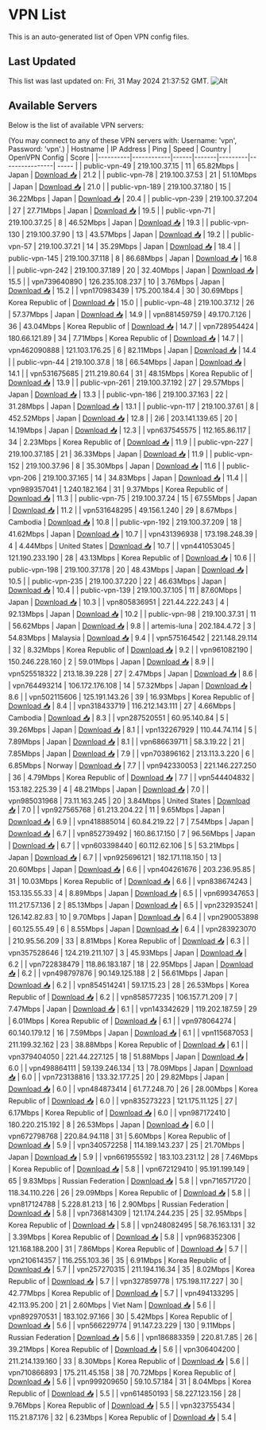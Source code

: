 # VPN List

This is an auto-generated list of Open VPN config files.

## Last Updated

This list was last updated on: Fri, 31 May 2024 21:37:52 GMT.
![Alt](https://repobeats.axiom.co/api/embed/186b98318ef1479477931607c1ad7d823f12451f.svg "Repobeats analytics image")

## Available Servers

Below is the list of available VPN servers:

(You may connect to any of these VPN servers with: Username: 'vpn', Password: 'vpn'.)
| Hostname | IP Address | Ping | Speed | Country | OpenVPN Config | Score |
|----------|------------|------|-------|---------|----------------| ----- |
| public-vpn-49 | 219.100.37.15 | 11 | 65.82Mbps | Japan | [Download 📥](./configs/server_0_JP.ovpn) | 21.2 |
| public-vpn-78 | 219.100.37.53 | 21 | 51.10Mbps | Japan | [Download 📥](./configs/server_1_JP.ovpn) | 21.0 |
| public-vpn-189 | 219.100.37.180 | 15 | 36.22Mbps | Japan | [Download 📥](./configs/server_2_JP.ovpn) | 20.4 |
| public-vpn-239 | 219.100.37.204 | 27 | 27.71Mbps | Japan | [Download 📥](./configs/server_3_JP.ovpn) | 19.5 |
| public-vpn-71 | 219.100.37.25 | 8 | 46.52Mbps | Japan | [Download 📥](./configs/server_4_JP.ovpn) | 19.3 |
| public-vpn-130 | 219.100.37.90 | 13 | 43.57Mbps | Japan | [Download 📥](./configs/server_5_JP.ovpn) | 19.2 |
| public-vpn-57 | 219.100.37.21 | 14 | 35.29Mbps | Japan | [Download 📥](./configs/server_6_JP.ovpn) | 18.4 |
| public-vpn-145 | 219.100.37.118 | 8 | 86.68Mbps | Japan | [Download 📥](./configs/server_7_JP.ovpn) | 16.8 |
| public-vpn-242 | 219.100.37.189 | 20 | 32.40Mbps | Japan | [Download 📥](./configs/server_8_JP.ovpn) | 15.5 |
| vpn739640890 | 126.235.108.237 | 10 | 3.76Mbps | Japan | [Download 📥](./configs/server_9_JP.ovpn) | 15.2 |
| vpn170983439 | 175.200.184.4 | 30 | 30.69Mbps | Korea Republic of | [Download 📥](./configs/server_10_KR.ovpn) | 15.0 |
| public-vpn-48 | 219.100.37.12 | 26 | 57.37Mbps | Japan | [Download 📥](./configs/server_11_JP.ovpn) | 14.9 |
| vpn881459759 | 49.170.7.126 | 36 | 43.04Mbps | Korea Republic of | [Download 📥](./configs/server_12_KR.ovpn) | 14.7 |
| vpn728954424 | 180.66.121.89 | 34 | 7.71Mbps | Korea Republic of | [Download 📥](./configs/server_13_KR.ovpn) | 14.7 |
| vpn462090888 | 121.103.176.25 | 6 | 82.11Mbps | Japan | [Download 📥](./configs/server_14_JP.ovpn) | 14.4 |
| public-vpn-44 | 219.100.37.8 | 18 | 66.54Mbps | Japan | [Download 📥](./configs/server_15_JP.ovpn) | 14.1 |
| vpn531675685 | 211.219.80.64 | 31 | 48.15Mbps | Korea Republic of | [Download 📥](./configs/server_16_KR.ovpn) | 13.9 |
| public-vpn-261 | 219.100.37.192 | 27 | 29.57Mbps | Japan | [Download 📥](./configs/server_17_JP.ovpn) | 13.3 |
| public-vpn-186 | 219.100.37.163 | 22 | 31.28Mbps | Japan | [Download 📥](./configs/server_18_JP.ovpn) | 13.1 |
| public-vpn-117 | 219.100.37.61 | 8 | 452.52Mbps | Japan | [Download 📥](./configs/server_19_JP.ovpn) | 12.8 |
| 2i6 | 203.141.139.65 | 20 | 14.19Mbps | Japan | [Download 📥](./configs/server_20_JP.ovpn) | 12.3 |
| vpn637545575 | 112.165.86.117 | 34 | 2.23Mbps | Korea Republic of | [Download 📥](./configs/server_21_KR.ovpn) | 11.9 |
| public-vpn-227 | 219.100.37.185 | 21 | 36.33Mbps | Japan | [Download 📥](./configs/server_22_JP.ovpn) | 11.9 |
| public-vpn-152 | 219.100.37.96 | 8 | 35.30Mbps | Japan | [Download 📥](./configs/server_23_JP.ovpn) | 11.6 |
| public-vpn-206 | 219.100.37.165 | 14 | 34.83Mbps | Japan | [Download 📥](./configs/server_24_JP.ovpn) | 11.4 |
| vpn989357041 | 1.240.182.164 | 31 | 9.37Mbps | Korea Republic of | [Download 📥](./configs/server_25_KR.ovpn) | 11.3 |
| public-vpn-75 | 219.100.37.24 | 15 | 67.55Mbps | Japan | [Download 📥](./configs/server_26_JP.ovpn) | 11.2 |
| vpn531648295 | 49.156.1.240 | 29 | 8.67Mbps | Cambodia | [Download 📥](./configs/server_27_KH.ovpn) | 10.8 |
| public-vpn-192 | 219.100.37.209 | 18 | 41.62Mbps | Japan | [Download 📥](./configs/server_28_JP.ovpn) | 10.7 |
| vpn431396938 | 173.198.248.39 | 4 | 4.44Mbps | United States | [Download 📥](./configs/server_29_US.ovpn) | 10.7 |
| vpn441053045 | 121.190.233.190 | 28 | 43.13Mbps | Korea Republic of | [Download 📥](./configs/server_30_KR.ovpn) | 10.6 |
| public-vpn-198 | 219.100.37.178 | 20 | 48.43Mbps | Japan | [Download 📥](./configs/server_31_JP.ovpn) | 10.5 |
| public-vpn-235 | 219.100.37.220 | 22 | 46.63Mbps | Japan | [Download 📥](./configs/server_32_JP.ovpn) | 10.4 |
| public-vpn-139 | 219.100.37.105 | 11 | 87.60Mbps | Japan | [Download 📥](./configs/server_33_JP.ovpn) | 10.3 |
| vpn805836951 | 221.44.222.243 | 4 | 92.13Mbps | Japan | [Download 📥](./configs/server_34_JP.ovpn) | 10.2 |
| public-vpn-98 | 219.100.37.31 | 11 | 56.62Mbps | Japan | [Download 📥](./configs/server_35_JP.ovpn) | 9.8 |
| artemis-luna | 202.184.4.72 | 3 | 54.83Mbps | Malaysia | [Download 📥](./configs/server_36_MY.ovpn) | 9.4 |
| vpn575164542 | 221.148.29.114 | 32 | 8.32Mbps | Korea Republic of | [Download 📥](./configs/server_37_KR.ovpn) | 9.2 |
| vpn961082190 | 150.246.228.160 | 2 | 59.01Mbps | Japan | [Download 📥](./configs/server_38_JP.ovpn) | 8.9 |
| vpn525518322 | 213.18.39.228 | 27 | 2.47Mbps | Japan | [Download 📥](./configs/server_39_JP.ovpn) | 8.6 |
| vpn764493214 | 106.172.176.108 | 14 | 57.32Mbps | Japan | [Download 📥](./configs/server_40_JP.ovpn) | 8.6 |
| vpn502115606 | 125.191.143.26 | 39 | 16.93Mbps | Korea Republic of | [Download 📥](./configs/server_41_KR.ovpn) | 8.4 |
| vpn318433719 | 116.212.143.111 | 27 | 4.66Mbps | Cambodia | [Download 📥](./configs/server_42_KH.ovpn) | 8.3 |
| vpn287520551 | 60.95.140.84 | 5 | 39.26Mbps | Japan | [Download 📥](./configs/server_43_JP.ovpn) | 8.1 |
| vpn132267929 | 110.44.74.114 | 5 | 7.89Mbps | Japan | [Download 📥](./configs/server_44_JP.ovpn) | 8.1 |
| vpn686639711 | 58.3.19.22 | 21 | 7.85Mbps | Japan | [Download 📥](./configs/server_45_JP.ovpn) | 7.9 |
| vpn703896162 | 213.113.3.220 | 6 | 6.85Mbps | Norway | [Download 📥](./configs/server_46_NO.ovpn) | 7.7 |
| vpn942330053 | 221.146.227.250 | 36 | 4.79Mbps | Korea Republic of | [Download 📥](./configs/server_47_KR.ovpn) | 7.7 |
| vpn544404832 | 153.182.225.39 | 4 | 48.21Mbps | Japan | [Download 📥](./configs/server_48_JP.ovpn) | 7.0 |
| vpn985031968 | 73.11.163.245 | 20 | 3.84Mbps | United States | [Download 📥](./configs/server_49_US.ovpn) | 7.0 |
| vpn927565768 | 61.213.204.22 | 11 | 9.65Mbps | Japan | [Download 📥](./configs/server_50_JP.ovpn) | 6.9 |
| vpn418885014 | 60.84.219.22 | 7 | 7.54Mbps | Japan | [Download 📥](./configs/server_51_JP.ovpn) | 6.7 |
| vpn852739492 | 160.86.17.150 | 7 | 96.56Mbps | Japan | [Download 📥](./configs/server_52_JP.ovpn) | 6.7 |
| vpn603398440 | 60.112.62.106 | 5 | 53.21Mbps | Japan | [Download 📥](./configs/server_53_JP.ovpn) | 6.7 |
| vpn925696121 | 182.171.118.150 | 13 | 20.60Mbps | Japan | [Download 📥](./configs/server_54_JP.ovpn) | 6.6 |
| vpn404261676 | 203.236.95.85 | 31 | 10.03Mbps | Korea Republic of | [Download 📥](./configs/server_55_KR.ovpn) | 6.6 |
| vpn838674243 | 153.135.55.33 | 4 | 8.89Mbps | Japan | [Download 📥](./configs/server_56_JP.ovpn) | 6.5 |
| vpn699347653 | 111.217.57.136 | 2 | 85.13Mbps | Japan | [Download 📥](./configs/server_57_JP.ovpn) | 6.5 |
| vpn232935241 | 126.142.82.83 | 10 | 9.70Mbps | Japan | [Download 📥](./configs/server_58_JP.ovpn) | 6.4 |
| vpn290053898 | 60.125.55.49 | 6 | 8.55Mbps | Japan | [Download 📥](./configs/server_59_JP.ovpn) | 6.4 |
| vpn283923070 | 210.95.56.209 | 33 | 8.81Mbps | Korea Republic of | [Download 📥](./configs/server_60_KR.ovpn) | 6.3 |
| vpn357528646 | 124.219.211.107 | 3 | 45.93Mbps | Japan | [Download 📥](./configs/server_61_JP.ovpn) | 6.2 |
| vpn722838479 | 118.86.183.187 | 18 | 22.95Mbps | Japan | [Download 📥](./configs/server_62_JP.ovpn) | 6.2 |
| vpn498797876 | 90.149.125.188 | 2 | 56.61Mbps | Japan | [Download 📥](./configs/server_63_JP.ovpn) | 6.2 |
| vpn854514241 | 59.17.15.23 | 28 | 26.53Mbps | Korea Republic of | [Download 📥](./configs/server_64_KR.ovpn) | 6.2 |
| vpn858577235 | 106.157.71.209 | 7 | 7.47Mbps | Japan | [Download 📥](./configs/server_65_JP.ovpn) | 6.1 |
| vpn143342629 | 119.202.187.59 | 29 | 6.01Mbps | Korea Republic of | [Download 📥](./configs/server_66_KR.ovpn) | 6.1 |
| vpn978064274 | 60.140.179.12 | 16 | 7.59Mbps | Japan | [Download 📥](./configs/server_67_JP.ovpn) | 6.1 |
| vpn115687053 | 211.199.32.162 | 23 | 38.88Mbps | Korea Republic of | [Download 📥](./configs/server_68_KR.ovpn) | 6.1 |
| vpn379404050 | 221.44.227.125 | 18 | 51.88Mbps | Japan | [Download 📥](./configs/server_69_JP.ovpn) | 6.0 |
| vpn498864111 | 59.139.246.134 | 13 | 78.09Mbps | Japan | [Download 📥](./configs/server_70_JP.ovpn) | 6.0 |
| vpn723138816 | 133.32.177.25 | 20 | 29.82Mbps | Japan | [Download 📥](./configs/server_71_JP.ovpn) | 6.0 |
| vpn484873414 | 61.77.248.70 | 26 | 28.00Mbps | Korea Republic of | [Download 📥](./configs/server_72_KR.ovpn) | 6.0 |
| vpn835273223 | 121.175.11.125 | 27 | 6.17Mbps | Korea Republic of | [Download 📥](./configs/server_73_KR.ovpn) | 6.0 |
| vpn987172410 | 180.220.215.192 | 8 | 26.53Mbps | Japan | [Download 📥](./configs/server_74_JP.ovpn) | 6.0 |
| vpn672798768 | 220.84.94.118 | 31 | 5.60Mbps | Korea Republic of | [Download 📥](./configs/server_75_KR.ovpn) | 5.9 |
| vpn340572258 | 114.189.143.237 | 25 | 21.70Mbps | Japan | [Download 📥](./configs/server_76_JP.ovpn) | 5.9 |
| vpn661955592 | 183.103.231.12 | 28 | 7.46Mbps | Korea Republic of | [Download 📥](./configs/server_77_KR.ovpn) | 5.8 |
| vpn672129410 | 95.191.199.149 | 65 | 9.83Mbps | Russian Federation | [Download 📥](./configs/server_78_RU.ovpn) | 5.8 |
| vpn716571720 | 118.34.110.226 | 26 | 29.09Mbps | Korea Republic of | [Download 📥](./configs/server_79_KR.ovpn) | 5.8 |
| vpn817124788 | 5.228.81.213 | 16 | 2.90Mbps | Russian Federation | [Download 📥](./configs/server_80_RU.ovpn) | 5.8 |
| vpn736814309 | 121.174.244.235 | 25 | 32.95Mbps | Korea Republic of | [Download 📥](./configs/server_81_KR.ovpn) | 5.8 |
| vpn248082495 | 58.76.163.131 | 32 | 3.39Mbps | Korea Republic of | [Download 📥](./configs/server_82_KR.ovpn) | 5.8 |
| vpn968352306 | 121.168.188.200 | 31 | 7.86Mbps | Korea Republic of | [Download 📥](./configs/server_83_KR.ovpn) | 5.7 |
| vpn210614357 | 116.255.103.36 | 35 | 6.91Mbps | Korea Republic of | [Download 📥](./configs/server_84_KR.ovpn) | 5.7 |
| vpn257270315 | 211.194.116.34 | 35 | 8.02Mbps | Korea Republic of | [Download 📥](./configs/server_85_KR.ovpn) | 5.7 |
| vpn327859778 | 175.198.117.227 | 30 | 42.77Mbps | Korea Republic of | [Download 📥](./configs/server_86_KR.ovpn) | 5.7 |
| vpn494133295 | 42.113.95.200 | 21 | 2.60Mbps | Viet Nam | [Download 📥](./configs/server_87_VN.ovpn) | 5.6 |
| vpn892970531 | 183.102.97.166 | 30 | 5.42Mbps | Korea Republic of | [Download 📥](./configs/server_88_KR.ovpn) | 5.6 |
| vpn566229774 | 91.147.23.229 | 130 | 9.11Mbps | Russian Federation | [Download 📥](./configs/server_89_RU.ovpn) | 5.6 |
| vpn186883359 | 220.81.7.85 | 26 | 39.21Mbps | Korea Republic of | [Download 📥](./configs/server_90_KR.ovpn) | 5.6 |
| vpn306404200 | 211.214.139.160 | 33 | 8.30Mbps | Korea Republic of | [Download 📥](./configs/server_91_KR.ovpn) | 5.6 |
| vpn710866893 | 175.211.45.158 | 38 | 70.72Mbps | Korea Republic of | [Download 📥](./configs/server_92_KR.ovpn) | 5.6 |
| vpn999209650 | 59.10.57.184 | 31 | 8.04Mbps | Korea Republic of | [Download 📥](./configs/server_93_KR.ovpn) | 5.5 |
| vpn614850193 | 58.227.123.156 | 28 | 9.76Mbps | Korea Republic of | [Download 📥](./configs/server_94_KR.ovpn) | 5.5 |
| vpn323755434 | 115.21.87.176 | 32 | 6.23Mbps | Korea Republic of | [Download 📥](./configs/server_95_KR.ovpn) | 5.4 |
